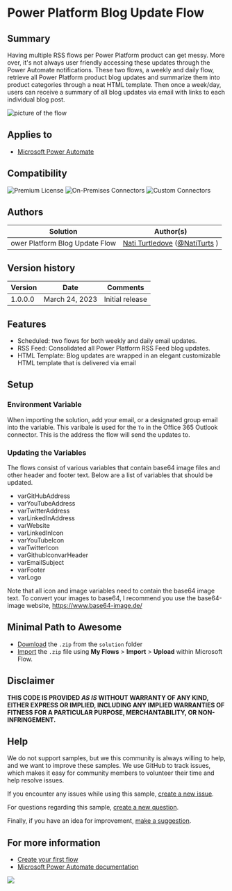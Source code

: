 # Power Platform Blog Update Flow


## Summary

Having multiple RSS flows per Power Platform product can get messy. More over, it's not always user friendly accessing these updates through the Power Automate notifications. These two flows, a weekly and daily flow, retrieve all Power Platform product blog updates and summarize them into product categories through a neat HTML template. Then once a week/day, users can receive a summary of all blog updates via email with links to each individual blog post.

![picture of the flow](assets/images/Flow.gif)

## Applies to

* [Microsoft Power Automate](https://docs.microsoft.com/power-automate)

## Compatibility

![Premium License](https://img.shields.io/badge/Premium%20License-Not%20Required-green.svg "Premium license not required")
![On-Premises Connectors](https://img.shields.io/badge/On--Premises%20Connectors-No-green.svg "Does not use on-premise connectors")
![Custom Connectors](https://img.shields.io/badge/Custom%20Connectors-Not%20Required-green.svg "Does not use custom connectors")

## Authors

Solution|Author(s)
--------|---------
ower Platform Blog Update Flow | [Nati Turtledove](https://github.com/NatiTurts) ([@NatiTurts](https://www.twitter.com/NatiTurts) )

## Version history

Version|Date|Comments
-------|----|--------
1.0.0.0  |March 24, 2023|Initial release

## Features

* Scheduled: two flows for both weekly and daily email updates. 
* RSS Feed: Consolidated all Power Platform RSS Feed blog updates.
* HTML Template: Blog updates are wrapped in an elegant customizable HTML template that is delivered via email

## Setup

### Environment Variable
When importing the solution, add your email, or a designated group email into the variable. This varibale is used for the `To` in the Office 365 Outlook connector. This is the address the flow will send the updates to.

### Updating the Variables
The flows consist of various variables that contain base64 image files and other header and footer text. Below are a list of variables that should be updated. 
* varGitHubAddress
* varYouTubeAddress
* varTwitterAddress
* varLinkedInAddress
* varWebsite
* varLinkedInIcon
* varYouTubeIcon
* varTwitterIcon
* varGithubIconvarHeader
* varEmailSubject
* varFooter
* varLogo

Note that all icon and image variables need to contain the base64 image text. To convert your images to base64, I recommend you use the base64-image website, https://www.base64-image.de/



## Minimal Path to Awesome

* [Download](solution/Power-Platform-Blog-Update-Flow.zip) the `.zip` from the `solution` folder
* [Import](https://flow.microsoft.com/en-us/blog/import-export-bap-packages/) the `.zip` file using **My Flows** > **Import** > **Upload** within Microsoft Flow.

## Disclaimer

**THIS CODE IS PROVIDED *AS IS* WITHOUT WARRANTY OF ANY KIND, EITHER EXPRESS OR IMPLIED, INCLUDING ANY IMPLIED WARRANTIES OF FITNESS FOR A PARTICULAR PURPOSE, MERCHANTABILITY, OR NON-INFRINGEMENT.**


## Help

We do not support samples, but we this community is always willing to help, and we want to improve these samples. We use GitHub to track issues, which makes it easy for  community members to volunteer their time and help resolve issues.

If you encounter any issues while using this sample, [create a new issue](https://github.com/pnp/powerautomate-samples/issues/new?assignees=&labels=Needs%3A+Triage+%3Amag%3A%2Ctype%3Abug-suspected&template=bug-report.yml&sample=Power-Platform-Blog-Update-Flow&authors=@NatiTurts&title=Power-Platform-Blog-Update-Flow%20-%20).

For questions regarding this sample, [create a new question](https://github.com/pnp/powerautomate-samples/issues/new?assignees=&labels=Needs%3A+Triage+%3Amag%3A%2Ctype%3Abug-suspected&template=question.yml&sample=Power-Platform-Blog-Update-Flow&authors=@NatiTurts&title=Power-Platform-Blog-Update-Flow%20-%20).

Finally, if you have an idea for improvement, [make a suggestion](https://github.com/pnp/powerautomate-samples/issues/new?assignees=&labels=Needs%3A+Triage+%3Amag%3A%2Ctype%3Abug-suspected&template=suggestion.yml&sample=Power-Platform-Blog-Update-Flow&authors=@NatiTurts&title=Power-Platform-Blog-Update-Flow%20-%20).

## For more information

- [Create your first flow](https://docs.microsoft.com/en-us/power-automate/getting-started#create-your-first-flow)
- [Microsoft Power Automate documentation](https://docs.microsoft.com/en-us/power-automate/)

<img src="https://telemetry.sharepointpnp.com/powerautomate-samples/samples/Power-Platform-Blog-Update-Flow" />
